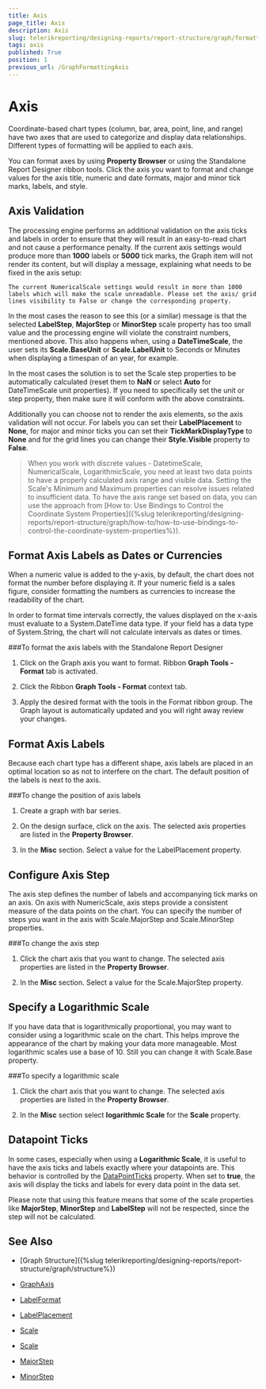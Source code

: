 ```yaml
---
title: Axis
page_title: Axis 
description: Axis
slug: telerikreporting/designing-reports/report-structure/graph/formatting-a-graph/axis
tags: axis
published: True
position: 1
previous_url: /GraphFormattingAxis
---
```


# Axis

Coordinate-based chart types (column, bar, area, point, line, and range) have two axes that are used to categorize and display data relationships. Different types of formatting will be applied to each axis. 

You can format axes by using __Property Browser__ or using the Standalone Report Designer ribbon tools. Click the axis you want to format and change values for the axis title, numeric and date formats, major and minor tick marks, labels, and style. 

## Axis Validation

The processing engine performs an additional validation on the axis ticks and labels in order to ensure that they will result in an easy-to-read chart and not cause a performance penalty. If the current axis settings would produce more than __1000__ labels or __5000__ tick marks, the Graph item will not render its content, but will display a message, explaining what needs to be fixed in the axis setup: 

`The current NumericalScale settings would result in more than 1000 labels which will make the scale unreadable. Please set the axis/ grid lines visibility to False or change the corresponding property.`

In the most cases the reason to see this (or a similar) message is that the selected __LabelStep__, __MajorStep__ or __MinorStep__ scale property has too small value and the processing engine will violate the constraint numbers, mentioned above. This also happens when, using a __DateTimeScale__, the user sets its __Scale.BaseUnit__ or __Scale.LabelUnit__ to Seconds or Minutes when displaying a timespan of an year, for example. 

In the most cases the solution is to set the Scale step properties to be automatically calculated (reset them to __NaN__ or select __Auto__ for DateTimeScale unit properties). If you need to specifically set the unit or step property, then make sure it will conform with the above constraints. 

Additionally you can choose not to render the axis elements, so the axis validation will not occur. For labels you can set their __LabelPlacement__ to __None__, for major and minor ticks you can set their __TickMarkDisplayType__ to __None__ and for the grid lines you can change their __Style.Visible__ property to __False__. 

> When you work with discrete values - DatetimeScale, NumericalScale, LogarithmicScale, you need at least two data points to have a properly calculated axis range and visible data. Setting the Scale's Minimum and Maximum properties can resolve issues related to insufficient data. To have the axis range set based on data, you can use the approach from [How to: Use Bindings to Control the Coordinate System Properties]({%slug telerikreporting/designing-reports/report-structure/graph/how-to/how-to-use-bindings-to-control-the-coordinate-system-properties%}). 


## Format Axis Labels as Dates or Currencies

When a numeric value is added to the y-axis, by default, the chart does not format the number before displaying it. If your numeric field is a sales figure, consider formatting the numbers as currencies to increase the readability of the chart. 

In order to format time intervals correctly, the values displayed on the x-axis must evaluate to a System.DateTime data type. If your field has a data type of System.String, the chart will not calculate intervals as dates or times. 

###To format the axis labels with the Standalone Report Designer

1. Click on the Graph axis you want to format.    Ribbon __Graph Tools - Format__ tab is activated. 

1. Click the Ribbon __Graph Tools - Format__ context tab. 

1. Apply the desired format with the tools in the Format ribbon group. The Graph layout is automatically updated and you will right away review your changes.

## Format Axis Labels

Because each chart type has a different shape, axis labels are placed in an optimal location so as not to interfere on the chart. The default position of the labels is next to the axis. 

###To change the position of axis labels

1. Create a graph with bar series.

1. On the design surface, click on the axis. The selected axis properties are listed in the __Property Browser__. 

1. In the __Misc__ section. Select a value for the LabelPlacement property. 

## Configure Axis Step

The axis step defines the number of labels and accompanying tick marks on an axis. On axis with NumericScale, axis steps provide a consistent measure of the data points on the chart. You can specify the number of steps you want in the axis with Scale.MajorStep and Scale.MinorStep properties. 

###To change the axis step

1. Click the chart axis that you want to change. The selected axis properties are listed in the __Property Browser__. 

1. In the __Misc__ section. Select a value for the Scale.MajorStep property. 

## Specify a Logarithmic Scale

If you have data that is logarithmically proportional, you may want to consider using a logarithmic scale on the chart. This helps improve the appearance of the chart by making your data more manageable. Most logarithmic scales use a base of 10. Still you can change it with Scale.Base property. 

###To specify a logarithmic scale

1. Click the chart axis that you want to change. The selected axis properties are listed in the __Property Browser__. 

1. In the __Misc__ section select __logarithmic Scale__ for the __Scale__ property. 

## Datapoint Ticks

In some cases, especially when using a __Logarithmic Scale__, it is useful to have the axis ticks and labels exactly where your datapoints are. This behavior is controlled by the [DataPointTicks](/reporting/api/Telerik.Reporting.NumericalScaleBase#Telerik_Reporting_NumericalScaleBase_DataPointTicks) property. When set to __true__, the axis will display the ticks and labels for every data point in the data set. 

Please note that using this feature means that some of the scale properties like __MajorStep__, __MinorStep__ and __LabelStep__ will not be respected, since the step will not be calculated. 


## See Also

* [Graph Structure]({%slug telerikreporting/designing-reports/report-structure/graph/structure%}) 

* [GraphAxis](/reporting/api/Telerik.Reporting.GraphAxis)  

* [LabelFormat](/reporting/api/Telerik.Reporting.GraphAxis#Telerik_Reporting_GraphAxis_LabelFormat)  

* [LabelPlacement](/reporting/api/Telerik.Reporting.GraphAxis#Telerik_Reporting_GraphAxis_LabelPlacement)  

* [Scale](/reporting/api/Telerik.Reporting.GraphAxis#Telerik_Reporting_GraphAxis_Scale)  

* [Scale](/reporting/api/Telerik.Reporting.Scale)  

* [MajorStep](/reporting/api/Telerik.Reporting.NumericalScale#Telerik_Reporting_NumericalScale_MajorStep)  

* [MinorStep](/reporting/api/Telerik.Reporting.NumericalScale#Telerik_Reporting_NumericalScale_MinorStep)

